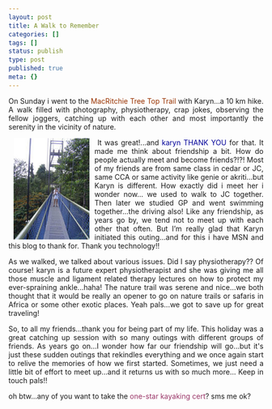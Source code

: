 ```yaml
---
layout: post
title: A Walk to Remember
categories: []
tags: []
status: publish
type: post
published: true
meta: {}
---
```

<p align="justify">On Sunday i went to the <font color="#993300">MacRitchie Tree Top Trail </font>with Karyn...a 10 km hike. A walk filled with photography, physiotherapy, crap jokes, observing the fellow joggers, catching up with each other and most importantly the serenity in the vicinity of nature.</p>
<p align="justify"> <strong><img border="0" align="left" src="/img//k.jpg" hspace="10" /></strong>It was great!...and <font color="#000099">karyn THANK YOU </font>for that. It made me think about friendship a bit. How do people actually meet and become friends?!?! Most of my friends are from same class in cedar or JC, same CCA or same activity like genie or akriti...but Karyn is different. How exactly did i meet her i wonder now... we used to walk to JC together. Then later we studied GP and went swimming together...the driving also! Like any friendship, as years go by, we tend not to meet up with each other that often. But I’m really glad that Karyn initiated this outing...and for this i have MSN and this blog to thank for. Thank you technology!!</p>
<p align="justify">As we walked, we talked about various issues. Did I say physiotherapy?? Of course! karyn is a future expert physiotherapist and she was giving me all those muscle and ligament related therapy lectures on how to protect my ever-spraining ankle...haha! The nature trail was serene and nice...we both thought that it would be really an opener to go on nature trails or safaris in Africa or some other exotic places. Yeah pals...we got to save up for great traveling!</p>
<p align="justify">So, to all my friends...thank you for being part of my life. This holiday was a great catching up session with so many outings with different groups of friends. As years go on...I wonder how far our friendship will go...but it's just these sudden outings that rekindles everything and we once again start to relive the memories of how we first started. Sometimes, we just need a little bit of effort to meet up...and it returns us with so much more... Keep in touch pals!!</p>
<p align="justify">oh btw...any of you want to take the <font color="#993366">one-star kayaking cert</font>? sms me ok?</p>
